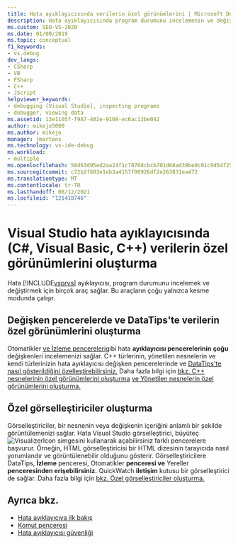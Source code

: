 ```yaml
---
title: Hata ayıklayıcısında verilerin özel görünümlerini | Microsoft Docs
description: Hata ayıklayıcısında program durumunu incelemenin ve değiştirmenin Visual Studio öğrenin. Bunlar Otomatikler ve İzleme pencereleri, DataTips ve Görselleştiriciler'i içerir.
ms.custom: SEO-VS-2020
ms.date: 01/09/2019
ms.topic: conceptual
f1_keywords:
- vs.debug
dev_langs:
- CSharp
- VB
- FSharp
- C++
- JScript
helpviewer_keywords:
- debugging [Visual Studio], inspecting programs
- debugger, viewing data
ms.assetid: 13e1105f-f987-402e-9108-ec6ac12be042
author: mikejo5000
ms.author: mikejo
manager: jmartens
ms.technology: vs-ide-debug
ms.workload:
- multiple
ms.openlocfilehash: 58d63d95ed2aa24f1c78708cbcb701d68ad39be0c01c9d54f25172a0b43fb551
ms.sourcegitcommit: c72b2f603e1eb3a4157f00926df2e263831ea472
ms.translationtype: MT
ms.contentlocale: tr-TR
ms.lasthandoff: 08/12/2021
ms.locfileid: "121418746"
---
```

# <a name="create-custom-views-of-data-in-the-visual-studio-debugger-c-visual-basic-c"></a>Visual Studio hata ayıklayıcısında (C#, Visual Basic, C++) verilerin özel görünümlerini oluşturma

Hata [!INCLUDE[vsprvs](../code-quality/includes/vsprvs_md.md)] ayıklayıcısı, program durumunu incelemek ve değiştirmek için birçok araç sağlar. Bu araçların çoğu yalnızca kesme modunda çalışır.

## <a name="create-custom-views-of-data-in-variable-windows-and-datatips"></a>Değişken pencerelerde ve DataTips'te verilerin özel görünümlerini oluşturma

 Otomatikler [ve İzleme pencereleri](../debugger/debugger-windows.md)gibi hata **ayıklayıcısı pencerelerinin** **çoğu** değişkenleri incelemenizi sağlar. C++ türlerinin, yönetilen nesnelerin ve kendi türlerinizin hata ayıklayıcısı değişken pencerelerinde ve [DataTips'te nasıl gösterildiğini özelleştirebilirsiniz.](../debugger/view-data-values-in-data-tips-in-the-code-editor.md) Daha fazla bilgi için [bkz. C++ nesnelerinin özel görünümlerini oluşturma](../debugger/create-custom-views-of-native-objects.md) [ve Yönetilen nesnelerin özel görünümlerini oluşturma.](../debugger/create-custom-views-of-managed-objects.md)

## <a name="create-custom-visualizers"></a>Özel görselleştiriciler oluşturma

 Görselleştiriciler, bir nesnenin veya değişkenin içeriğini anlamlı bir şekilde görüntülemenizi sağlar. Hata Visual Studio görselleştirici, büyüteç ![VisualizerIcon](../debugger/media/dbg-tips-visualizer-icon.png "Görselleştirici simgesi") simgesini kullanarak açabilirsiniz farklı pencerelere başvurur. Örneğin, HTML görselleştiricisi bir HTML dizesinin tarayıcıda nasıl yorumlandır ve görüntülenebilir olduğunu gösterir. Görselleştiricilere DataTips, **İzleme** penceresi, Otomatikler **penceresi ve** Yereller **penceresinden erişebilirsiniz.** QuickWatch **iletişim** kutusu bir görselleştirici de sağlar. Daha fazla bilgi için [bkz. Özel görselleştiriciler oluşturma.](../debugger/create-custom-visualizers-of-data.md)

## <a name="see-also"></a>Ayrıca bkz.

- [Hata ayıklayıcıya ilk bakış](../debugger/debugger-feature-tour.md)
- [Komut penceresi](../ide/reference/command-window.md)
- [Hata ayıklayıcısı güvenliği](../debugger/debugger-security.md)
